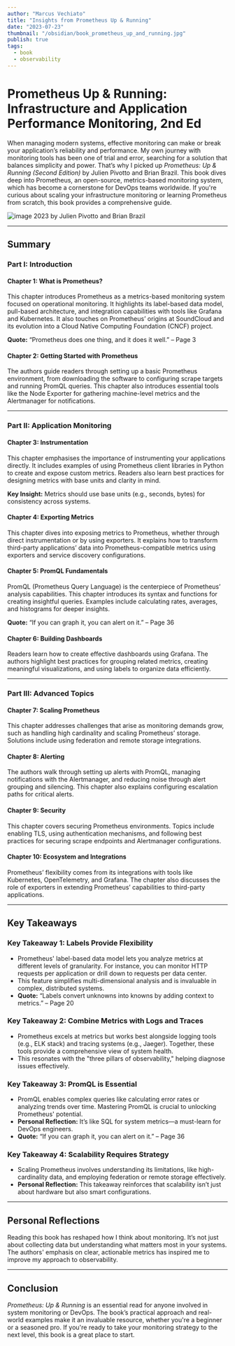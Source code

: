 ```yaml
---
author: "Marcus Vechiato"
title: "Insights from Prometheus Up & Running"
date: "2023-07-23"
thumbnail: "/obsidian/book_prometheus_up_and_running.jpg"
publish: true
tags:
  - book
  - observability
--- 
```


# **Prometheus Up & Running: Infrastructure and Application Performance Monitoring, 2nd Ed**

When managing modern systems, effective monitoring can make or break your application’s reliability and performance. My own journey with monitoring tools has been one of trial and error, searching for a solution that balances simplicity and power. That’s why I picked up _Prometheus: Up & Running (Second Edition)_ by Julien Pivotto and Brian Brazil. This book dives deep into Prometheus, an open-source, metrics-based monitoring system, which has become a cornerstone for DevOps teams worldwide. If you're curious about scaling your infrastructure monitoring or learning Prometheus from scratch, this book provides a comprehensive guide.


![image](/obsidian/book_prometheus_up_and_running.jpg)
2023 by Julien Pivotto and Brian Brazil

---

## **Summary**

### **Part I: Introduction**

#### **Chapter 1: What is Prometheus?**

This chapter introduces Prometheus as a metrics-based monitoring system focused on operational monitoring. It highlights its label-based data model, pull-based architecture, and integration capabilities with tools like Grafana and Kubernetes. It also touches on Prometheus’ origins at SoundCloud and its evolution into a Cloud Native Computing Foundation (CNCF) project.

**Quote:** “Prometheus does one thing, and it does it well.” – Page 3

#### **Chapter 2: Getting Started with Prometheus**

The authors guide readers through setting up a basic Prometheus environment, from downloading the software to configuring scrape targets and running PromQL queries. This chapter also introduces essential tools like the Node Exporter for gathering machine-level metrics and the Alertmanager for notifications.

---

### **Part II: Application Monitoring**

#### **Chapter 3: Instrumentation**

This chapter emphasises the importance of instrumenting your applications directly. It includes examples of using Prometheus client libraries in Python to create and expose custom metrics. Readers also learn best practices for designing metrics with base units and clarity in mind.

**Key Insight:** Metrics should use base units (e.g., seconds, bytes) for consistency across systems.

#### **Chapter 4: Exporting Metrics**

This chapter dives into exposing metrics to Prometheus, whether through direct instrumentation or by using exporters. It explains how to transform third-party applications’ data into Prometheus-compatible metrics using exporters and service discovery configurations.

#### **Chapter 5: PromQL Fundamentals**

PromQL (Prometheus Query Language) is the centerpiece of Prometheus’ analysis capabilities. This chapter introduces its syntax and functions for creating insightful queries. Examples include calculating rates, averages, and histograms for deeper insights.

**Quote:** “If you can graph it, you can alert on it.” – Page 36

#### **Chapter 6: Building Dashboards**

Readers learn how to create effective dashboards using Grafana. The authors highlight best practices for grouping related metrics, creating meaningful visualizations, and using labels to organize data efficiently.

---

### **Part III: Advanced Topics**

#### **Chapter 7: Scaling Prometheus**

This chapter addresses challenges that arise as monitoring demands grow, such as handling high cardinality and scaling Prometheus’ storage. Solutions include using federation and remote storage integrations.

#### **Chapter 8: Alerting**

The authors walk through setting up alerts with PromQL, managing notifications with the Alertmanager, and reducing noise through alert grouping and silencing. This chapter also explains configuring escalation paths for critical alerts.

#### **Chapter 9: Security**

This chapter covers securing Prometheus environments. Topics include enabling TLS, using authentication mechanisms, and following best practices for securing scrape endpoints and Alertmanager configurations.

#### **Chapter 10: Ecosystem and Integrations**

Prometheus’ flexibility comes from its integrations with tools like Kubernetes, OpenTelemetry, and Grafana. The chapter also discusses the role of exporters in extending Prometheus’ capabilities to third-party applications.

---

## **Key Takeaways**

### **Key Takeaway 1: Labels Provide Flexibility**

- Prometheus' label-based data model lets you analyze metrics at different levels of granularity. For instance, you can monitor HTTP requests per application or drill down to requests per data center.
- This feature simplifies multi-dimensional analysis and is invaluable in complex, distributed systems.
- **Quote:** “Labels convert unknowns into knowns by adding context to metrics.” – Page 20

### **Key Takeaway 2: Combine Metrics with Logs and Traces**

- Prometheus excels at metrics but works best alongside logging tools (e.g., ELK stack) and tracing systems (e.g., Jaeger). Together, these tools provide a comprehensive view of system health.
- This resonates with the "three pillars of observability," helping diagnose issues effectively.

### **Key Takeaway 3: PromQL is Essential**

- PromQL enables complex queries like calculating error rates or analyzing trends over time. Mastering PromQL is crucial to unlocking Prometheus' potential.
- **Personal Reflection:** It’s like SQL for system metrics—a must-learn for DevOps engineers.
- **Quote:** “If you can graph it, you can alert on it.” – Page 36

### **Key Takeaway 4: Scalability Requires Strategy**

- Scaling Prometheus involves understanding its limitations, like high-cardinality data, and employing federation or remote storage effectively.
- **Personal Reflection:** This takeaway reinforces that scalability isn’t just about hardware but also smart configurations.

---

## **Personal Reflections**

Reading this book has reshaped how I think about monitoring. It’s not just about collecting data but understanding what matters most in your systems. The authors' emphasis on clear, actionable metrics has inspired me to improve my approach to observability. 

---

## **Conclusion**

_Prometheus: Up & Running_ is an essential read for anyone involved in system monitoring or DevOps. The book’s practical approach and real-world examples make it an invaluable resource, whether you're a beginner or a seasoned pro. If you're ready to take your monitoring strategy to the next level, this book is a great place to start.
